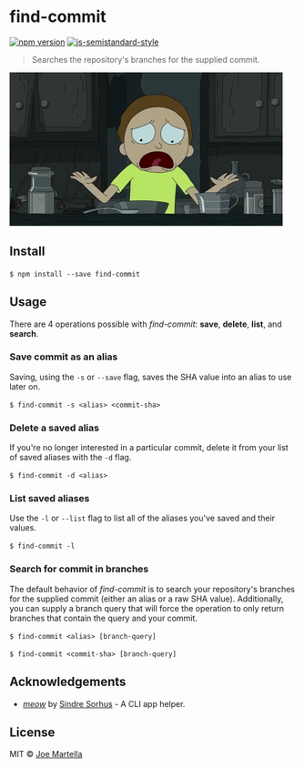 # find-commit
[![npm version](https://badge.fury.io/js/find-commit.svg)](https://badge.fury.io/js/find-commit)
[![js-semistandard-style](https://img.shields.io/badge/code%20style-semistandard-brightgreen.svg?style=flat-square)](https://github.com/Flet/semistandard)

> Searches the repository's branches for the supplied commit.

![](https://raw.githubusercontent.com/martellaj/find-commit/master/find-commit.gif)

## Install
`$ npm install --save find-commit`

## Usage
There are 4 operations possible with *find-commit*: **save**, **delete**, **list**, and **search**.

### Save commit as an alias
Saving, using the `-s` or `--save` flag, saves the SHA value into an alias to use later on.

`$ find-commit -s <alias> <commit-sha>`

### Delete a saved alias
If you're no longer interested in a particular commit, delete it from your list of saved aliases with the `-d` flag.

`$ find-commit -d <alias>`

### List saved aliases
Use the `-l` or `--list` flag to list all of the aliases you've saved and their values.

`$ find-commit -l`

### Search for commit in branches
The default behavior of *find-commit* is to search your repository's branches for the supplied commit (either an alias or a raw SHA value). Additionally, you can supply a branch query that will force the operation to only return branches that contain the query and your commit.

`$ find-commit <alias> [branch-query]`

`$ find-commit <commit-sha> [branch-query]`

## Acknowledgements
* [*meow*](https://github.com/sindresorhus/meow) by [Sindre Sorhus](https://github.com/sindresorhus)  - A CLI app helper.

## License
MIT © [Joe Martella](http://www.joemartel.la)
